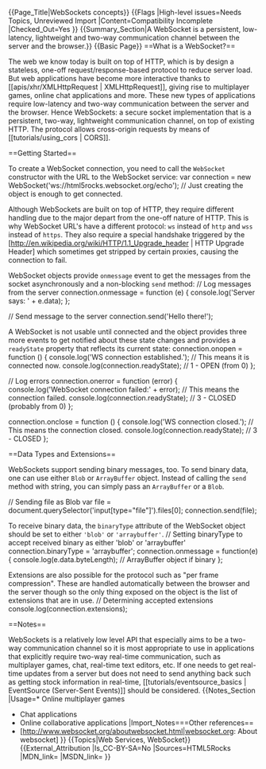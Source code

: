 {{Page_Title|WebSockets concepts}}
{{Flags
|High-level issues=Needs Topics, Unreviewed Import
|Content=Compatibility Incomplete
|Checked_Out=Yes
}}
{{Summary_Section|A WebSocket is a persistent, low-latency, lightweight and two-way communication channel between the server and the browser.}}
{{Basic Page}}
==What is a WebSocket?==

The web we know today is built on top of HTTP, which is by design a stateless, one-off request/response-based protocol to reduce server load. But web applications have become more interactive thanks to [[apis/xhr/XMLHttpRequest | XMLHttpRequest]], giving rise to multiplayer games, online chat applications and more. These new types of applications require low-latency and two-way communication between the server and the browser. Hence WebSockets: a secure socket implementation that is a persistent, two-way, lightweight communication channel, on top of existing HTTP. The protocol allows cross-origin requests by means of [[tutorials/using_cors | CORS]].

==Getting Started==

To create a WebSocket connection, you need to call the <code>WebSocket</code> constructor with the URL to the WebSocket service:
<syntaxhighlight lang="javascript">
    var connection = new WebSocket('ws://html5rocks.websocket.org/echo');
    // Just creating the object is enough to get connected.
</syntaxhighlight>

Although WebSockets are built on top of HTTP, they require different handling due to the major depart from the one-off nature of HTTP. This is why WebSocket URL's have a different protocol: <code>ws</code> instead of <code>http</code> and <code>wss</code> instead of <code>https</code>. They also require a special handshake triggered by the [http://en.wikipedia.org/wiki/HTTP/1.1_Upgrade_header | HTTP Upgrade Header] which sometimes get stripped by certain proxies, causing the connection to fail.

WebSocket objects provide <code>onmessage</code> event to get the messages from the socket asynchronously and a non-blocking <code>send</code> method:
<syntaxhighlight lang="javascript">
// Log messages from the server
connection.onmessage = function (e) {
  console.log('Server says: ' + e.data);
};

// Send message to the server
connection.send('Hello there!');
</syntaxhighlight>

A WebSocket is not usable until connected and the object provides three more events to get notified about these state changes and provides a <code>readyState</code> property that reflects its current state:
<syntaxhighlight lang="javascript">
connection.onopen = function () {
  console.log('WS connection established.');
  // This means it is connected now.
  console.log(connection.readyState); // 1 - OPEN (from 0)
};

// Log errors
connection.onerror = function (error) {
  console.log('WebSocket connection failed:' + error);
  // This means the connection failed.
  console.log(connection.readyState); // 3 - CLOSED (probably from 0)
};

connection.onclose = function () {
  console.log('WS connection closed.');
  // This means the connection closed.
  console.log(connection.readyState); // 3 - CLOSED
};
</syntaxhighlight>


==Data Types and Extensions==

WebSockets support sending binary messages, too. To send binary data, one can use either <code>Blob</code> or <code>ArrayBuffer</code> object. Instead of calling the <code>send</code> method with string, you can simply pass an <code>ArrayBuffer</code> or a <code>Blob</code>.

<syntaxhighlight lang="javascript">
  // Sending file as Blob
  var file = document.querySelector('input[type="file"]').files[0];
  connection.send(file);
</syntaxhighlight>

To receive binary data, the <code>binaryType</code> attribute of the WebSocket object should be set to either <code>'blob'</code> or <code>'arraybuffer'</code>.
<syntaxhighlight lang="javascript">
  // Setting binaryType to accept received binary as either 'blob' or 'arraybuffer'
  connection.binaryType = 'arraybuffer';
  connection.onmessage = function(e) {
      console.log(e.data.byteLength); // ArrayBuffer object if binary
  };
</syntaxhighlight>

Extensions are also possible for the protocol such as "per frame compression". These are handled automatically between the browser and the server though so the only thing exposed on the object is the list of extensions that are in use.
<syntaxhighlight lang="javascript">
// Determining accepted extensions
console.log(connection.extensions);
</syntaxhighlight>

==Notes==

WebSockets is a relatively low level API that especially aims to be a two-way communication channel so it is most appropriate to use in applications that explicitly require two-way real-time communication, such as multiplayer games, chat, real-time text editors, etc. If one needs to get real-time updates from a server but does not need to send anything back such as getting stock information in real-time, [[tutorials/eventsource_basics | EventSource (Server-Sent Events)]] should be considered.
{{Notes_Section
|Usage=* Online multiplayer games
* Chat applications
* Online collaborative applications
|Import_Notes===Other references==
* [http://www.websocket.org/aboutwebsocket.html|websocket.org: About websocket]
}}
{{Topics|Web Services, WebSocket}}
{{External_Attribution
|Is_CC-BY-SA=No
|Sources=HTML5Rocks
|MDN_link=
|MSDN_link=
}}